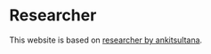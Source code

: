 # Researcher

This website is based on [researcher by ankitsultana](https://github.com/ankitsultana/researcher). 
